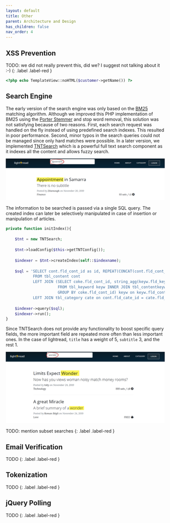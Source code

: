 ```yaml
---
layout: default
title: Other
parent: Architecture and Design
has_children: false
nav_order: 4
---
```



## XSS Prevention

TODO: we did not really prevent this, did we? I suggest not talking about it :-)
{: .label .label-red }

```php
<?php echo TemplateView::noHTML($customer->getName()) ?>
```

## Search Engine
The early version of the search engine was only based on the [BM25](https://github.com/KonstantinosMetallinos/BM25-for-PHP/blob/master/Okapi-BM25.php) matching algorithm. Although we improved this PHP implementation of BM25 using the [Porter Stemmer](https://tartarus.org/martin/PorterStemmer/) and stop word removal, this solution was not satisfying because of two reasons. First, each search request was handled on the fly instead of using predefined search indexes. This resulted in poor performance. Second, minor typos in the search queries could not be managed since only hard matches were possible.
In a later version, we implemented [TNTSearch](https://github.com/teamtnt/tntsearch) which is a powerful full text search component as it indexes all the content and allows fuzzy search.

![fuzzy search](resources/searcheng_fuzzy.png)

The information to be searched is passed via a single SQL query. The created index can later be selectively manipulated in case of insertion or manipulation of articles.
```php
private function initIndex(){

    $tnt = new TNTSearch;

    $tnt->loadConfig($this->getTNTConfig());

    $indexer = $tnt->createIndex(self::$indexname);

    $sql = 'SELECT cont.fld_cont_id as id, REPEAT(CONCAT(cont.fld_cont_title, \' \'), 5) as title,  REPEAT(CONCAT(cont.fld_cont_subtitle, \' \'), 3) as subtitle, cate.fld_cate_key as category, keyw.keyw_name as keywords, cont.fld_cont_body as body
            FROM tbl_content cont
            LEFT JOIN (SELECT coke.fld_cont_id, string_agg(keyw.fld_keyw_name, \' ; \'  ORDER BY keyw.fld_keyw_name) as keyw_name
                       FROM tbl_keyword keyw INNER JOIN tbl_contentkeyword coke on keyw.fld_keyw_id = coke.fld_keyw_id
                       GROUP BY coke.fld_cont_id) keyw on keyw.fld_cont_id = cont.fld_cont_id
            LEFT JOIN tbl_category cate on cont.fld_cate_id = cate.fld_cate_id;'   ;

    $indexer->query($sql);
    $indexer->run();
}
```

Since TNTSearch does not provide any functionality to boost specific query fields, the more important field are repeated more often than less important ones. In the case of lightread, `title` has a weight of 5, `subtitle` 3, and the rest 1.

![fuzzy search](resources/searcheng_boost.png)

TODO: mention subset searches
{: .label .label-red }




## Email Verification

TODO
{: .label .label-red }



## Tokenization

TODO
{: .label .label-red }



## jQuery Polling

TODO
{: .label .label-red }
